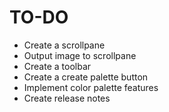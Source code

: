 # TO-DO

* Create a scrollpane
* Output image to scrollpane
* Create a toolbar
* Create a create palette button
* Implement color palette features
* Create release notes
